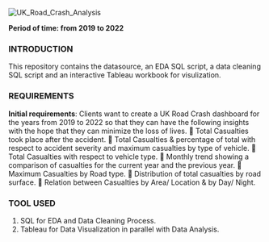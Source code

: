 ![UK_Road_Crash_Analysis](https://github.com/Huyen-P/UK-Road-Crash-Analysis-2019-2022/assets/72473316/cee266e4-eff9-45fd-a4d4-5c673c1ba029)

**Period of time: from 2019 to 2022**
### INTRODUCTION
This repository contains the datasource, an EDA SQL script, a data cleaning SQL script and an interactive Tableau workbook for visulization.
### REQUIREMENTS
**Initial requirements**: Clients want to create a UK Road Crash dashboard for the years from 2019 to 2022 so that they can have the following insights with the hope that they can minimize the loss of lives.
📌 Total Casualties took place after the accident.
📌 Total Casualties & percentage of total with respect to accident severity and maximum casualties by type of vehicle.
📌 Total Casualties with respect to vehicle type.
📌 Monthly trend showing a comparison of casualties for the current year and the previous year.
📌 Maximum Casualties by Road type.
📌 Distribution of total casualties by road surface.
📌 Relation between Casualties by Area/ Location & by Day/ Night.
### TOOL USED
1. SQL for EDA and Data Cleaning Process.
2. Tableau for Data Visualization in parallel with Data Analysis.
